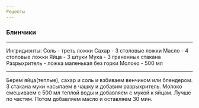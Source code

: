 ```yaml
---
Рецепты
---
```


### Блинчики

---
Ингридиэнты:
Соль - треть ложки
Сахар - 3 столовые ложки
Масло - 4 столовые ложки
Яйца - 3 штуки
Мука - 3 граненных стакана
Разрыхритель - ложка маленькая без горки
Молоко - 500 мл 

---

Берем яйца(теплые), сахар и соль и взбиваем венчиком или блендером. 3 стакана муки насыпаем в чашку и  добавим разрыхритель. Молоко смешиваем с 500 мл теплой воды и добавляем с мукой к яйцам. Лучше по частям. Потом добавляем масло и оставляем 30 мин. 





